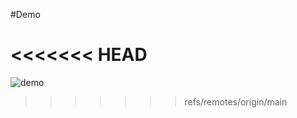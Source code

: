 #Demo

<<<<<<< HEAD
=======
![demo](https://github.com/Shougotmollik/RazorPay-Website-Design-Clone-Using-Tailwind-Css/assets/113712457/87e0a167-6fdd-4992-a016-9e077377e2e8)
>>>>>>> refs/remotes/origin/main
